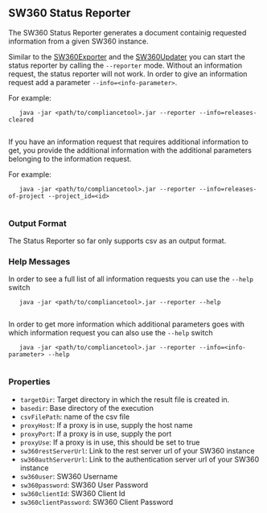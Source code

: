 ## <a name="SW360Exporter">SW360 Status Reporter</a>

The SW360 Status Reporter generates a document containig requested information
from a given SW360 instance. 

Similar to the [SW360Exporter](./exporter.html) and the [SW360Updater](./updater.html)
you can start the status reporter by calling the `--reporter` mode.
Without an information request, the status reporter will not work. In order to give an
information request add a parameter `--info=<info-parameter>`.

For example: 
```
   java -jar <path/to/compliancetool>.jar --reporter --info=releases-cleared 
 
```

If you have an information request that requires additional information to get, you 
provide the additional information with the additional parameters belonging to the
information request.

For example: 
```
   java -jar <path/to/compliancetool>.jar --reporter --info=releases-of-project --project_id=<id> 
 
```  

### Output Format
The Status Reporter so far only supports csv as an output format. 

### Help Messages
In order to see a full list of all information requests you can use
the `--help` switch 

```
   java -jar <path/to/compliancetool>.jar --reporter --help 
 
```  

In order to get more information which additional parameters goes with which
information request you can also use the `--help` switch


```
   java -jar <path/to/compliancetool>.jar --reporter --info=<info-parameter> --help
 
```  

### Properties
- `targetDir`: Target directory in which the result file is created in. 
- `basedir`: Base directory of the execution
- `csvFilePath`: name of the csv file
- `proxyHost`: If a proxy is in use, supply the host name
- `proxyPort`: If a proxy is in use, supply the port
- `proxyUse`: If a proxy is in use, this should be set to true
- `sw360restServerUrl`: Link to the rest server url of your SW360 instance
- `sw360authServerUrl`: Link to the authentication server url of your SW360 instance
- `sw360user`: SW360 Username
- `sw360password`: SW360 User Password
- `sw360clientId`: SW360 Client Id
- `sw360clientPassword`: SW360 Client Password